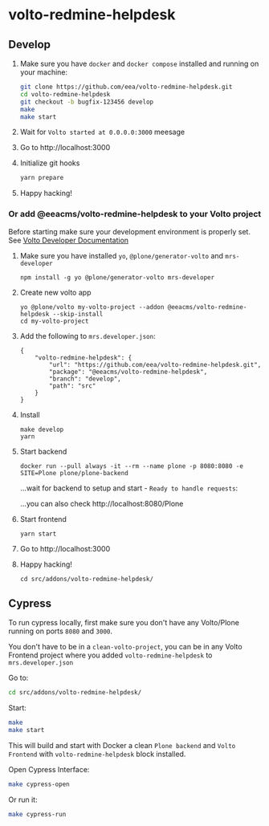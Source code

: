 # volto-redmine-helpdesk

## Develop

1. Make sure you have `docker` and `docker compose` installed and running on your machine:

    ```Bash
    git clone https://github.com/eea/volto-redmine-helpdesk.git
    cd volto-redmine-helpdesk
    git checkout -b bugfix-123456 develop
    make
    make start
    ```

1. Wait for `Volto started at 0.0.0.0:3000` meesage

1. Go to http://localhost:3000

1. Initialize git hooks

    ```Bash
    yarn prepare
    ```

1. Happy hacking!

### Or add @eeacms/volto-redmine-helpdesk to your Volto project

Before starting make sure your development environment is properly set. See [Volto Developer Documentation](https://docs.voltocms.com/getting-started/install/)

1.  Make sure you have installed `yo`, `@plone/generator-volto` and `mrs-developer`

        npm install -g yo @plone/generator-volto mrs-developer

1.  Create new volto app

        yo @plone/volto my-volto-project --addon @eeacms/volto-redmine-helpdesk --skip-install
        cd my-volto-project

1.  Add the following to `mrs.developer.json`:

        {
            "volto-redmine-helpdesk": {
                "url": "https://github.com/eea/volto-redmine-helpdesk.git",
                "package": "@eeacms/volto-redmine-helpdesk",
                "branch": "develop",
                "path": "src"
            }
        }

1.  Install

        make develop
        yarn

1.  Start backend

        docker run --pull always -it --rm --name plone -p 8080:8080 -e SITE=Plone plone/plone-backend

    ...wait for backend to setup and start - `Ready to handle requests`:

    ...you can also check http://localhost:8080/Plone

1.  Start frontend

        yarn start

1.  Go to http://localhost:3000

1.  Happy hacking!

        cd src/addons/volto-redmine-helpdesk/

## Cypress

To run cypress locally, first make sure you don't have any Volto/Plone running on ports `8080` and `3000`.

You don't have to be in a `clean-volto-project`, you can be in any Volto Frontend
project where you added `volto-redmine-helpdesk` to `mrs.developer.json`

Go to:

  ```BASH
  cd src/addons/volto-redmine-helpdesk/
  ```

Start:

  ```Bash
  make
  make start
  ```

This will build and start with Docker a clean `Plone backend` and `Volto Frontend` with `volto-redmine-helpdesk` block installed.

Open Cypress Interface:

  ```Bash
  make cypress-open
  ```

Or run it:

  ```Bash
  make cypress-run
  ```
